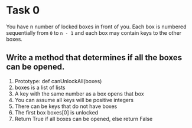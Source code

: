 # Task 0
You have n number of locked boxes in front of you. 
Each box is numbered sequentially from `0` to `n - 1` and each box may contain keys to the other boxes.

## Write a method that determines if all the boxes can be opened.

1. Prototype: def canUnlockAll(boxes)
2. boxes is a list of lists
3. A key with the same number as a box opens that box
4. You can assume all keys will be positive integers
6. There can be keys that do not have boxes
7. The first box boxes[0] is unlocked
8. Return True if all boxes can be opened, else return False
